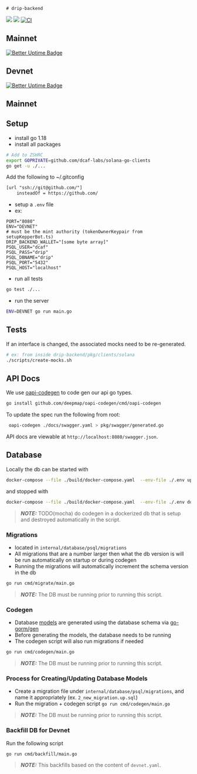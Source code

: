    # drip-backend

<a href="https://codeclimate.com/repos/62c905f4ef60b5563400002b/maintainability"><img src="https://api.codeclimate.com/v1/badges/252814ca6aba27f4dc3d/maintainability" /></a>
<a href="https://codeclimate.com/repos/62c905f4ef60b5563400002b/test_coverage"><img src="https://api.codeclimate.com/v1/badges/252814ca6aba27f4dc3d/test_coverage" /></a>
[![CI](https://github.com/dcaf-labs/drip-backend/actions/workflows/ci.yaml/badge.svg?branch=main)](https://github.com/dcaf-labs/drip-backend/actions/workflows/ci.yaml)
## Mainnet
[![Better Uptime Badge](https://betteruptime.com/status-badges/v1/monitor/goyh.svg)](https://betteruptime.com/?utm_source=status_badge)
##  Devnet
[![Better Uptime Badge](https://betteruptime.com/status-badges/v1/monitor/g7cf.svg)](https://betteruptime.com/?utm_source=status_badge)

## Mainnet
## Setup

- install go 1.18
- install all packages

```bash
# Add to ZSHRC
export GOPRIVATE=github.com/dcaf-labs/solana-go-clients
go get -u ./...
```
Add the following to ~/.gitconfig
```txt
[url "ssh://git@github.com/"]
	insteadOf = https://github.com/
```

- setup a `.env` file
- ex:

```env
PORT="8080"
ENV="DEVNET"
# must be the mint authority (tokenOwnerKeypair from setupKepperBot.ts)
DRIP_BACKEND_WALLET="[some byte array]"
PSQL_USER="dcaf"
PSQL_PASS="drip"
PSQL_DBNAME="drip"
PSQL_PORT="5432"
PSQL_HOST="localhost"
```

- run all tests

```bash
go test ./...
```

- run the server

```bash
ENV=DEVNET go run main.go
```

## Tests

If an interface is changed, the associated mocks need to be re-generated.

```bash
# ex: from inside drip-backend/pkg/clients/solana
./scripts/create-mocks.sh
```

## API Docs

We use [oapi-codegen](https://github.com/deepmap/oapi-codegen) to code gen our api go types.

```bash
go install github.com/deepmap/oapi-codegen/cmd/oapi-codegen
```

To update the spec run the following from root:

```bash
 oapi-codegen ./docs/swagger.yaml > pkg/swagger/generated.go
```

API docs are viewable at `http://localhost:8080/swagger.json`.

## Database

Locally the db can be started with

```bash
docker-compose --file ./build/docker-compose.yaml  --env-file ./.env up
```

and stopped with

```bash
docker-compose --file ./build/docker-compose.yaml  --env-file ./.env down
```

> **_NOTE:_** TODO(mocha) do codegen in a dockerized db that is setup and destroyed automatically in the script.

### Migrations

- located in `internal/database/psql/migrations`
- All migrations that are a number larger then what the db version is will be run automatically on startup or during codegen
- Running the migrations will automatically increment the schema version in the db

```bash
go run cmd/migrate/main.go
```

> **_NOTE:_**  The DB must be running prior to running this script.

### Codegen

- Database [models](app/internal/data/psql/generated) are generated using the database schema via [go-gorm/gen](https://github.com/go-gorm/gen)
- Before generating the models, the database needs to be running
- The codegen script will also run migrations if needed

```bash
go run cmd/codegen/main.go
```

> **_NOTE:_**  The DB must be running prior to running this script.

### Process for Creating/Updating Database Models

- Create a migration file under `internal/database/psql/migrations`, and name it appropriately (ex. `2_new_migration.up.sql`)
- Run the migration + codegen script `go run cmd/codegen/main.go`

> **_NOTE:_**  The DB must be running prior to running this script.

### Backfill DB for Devnet

Run the following script

```bash
go run cmd/backfill/main.go
```

> **_NOTE:_**  This backfills based on the content of `devnet.yaml`.
